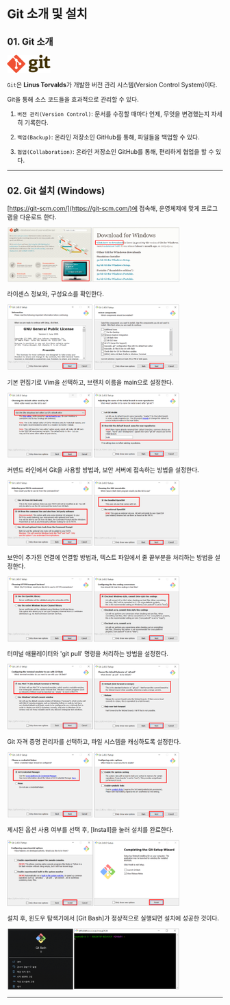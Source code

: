 # Git 소개 및 설치

## 01. Git 소개

<img src="./img/git0101.png" width="20%" height="20%">

`Git`은 **Linus Torvalds**가 개발한 버전 관리 시스템(Version Control System)이다.<br>

Git을 통해 소스 코드들을 효과적으로 관리할 수 있다.<br>

1. `버전 관리(Version Control)`: 문서를 수정할 때마다 언제, 무엇을 변경했는지 자세히 기록한다.<br>

2. `백업(Backup)`: 온라인 저장소인 GitHub를 통해, 파일들을 백업할 수 있다.<br>

3. `협업(Collaboration)`: 온라인 저장소인 GitHub를 통해, 편리하게 협업을 할 수 있다.<br>

---

## 02. Git 설치 (Windows)

[https://git-scm.com/](https://git-scm.com/)에 접속해, 운영체제에 맞게 프로그램을 다운로드 한다.<br>

<img src="./img/git0102.png" width="80%" height="80%">

<br>

라이센스 정보와, 구성요소를 확인한다.<br>

<img src="./img/git0103.png" width="80%" height="80%">

<br>

기본 편집기로 Vim을 선택하고, 브랜치 이름을 main으로 설정한다.<br>

<img src="./img/git0104.png" width="80%" height="80%">

<br>

커맨드 라인에서 Git을 사용할 방법과, 보안 서버에 접속하는 방법을 설정한다.<br>

<img src="./img/git0105.png" width="80%" height="80%">

<br>

보안이 추가된 연결에 연결할 방법과, 텍스트 파일에서 줄 끝부분을 처리하는 방법을 설정한다.<br>

<img src="./img/git0106.png" width="80%" height="80%">

<br>

터미널 애뮬레이터와 'git pull' 명령을 처리하는 방법을 설정한다.<br>

<img src="./img/git0107.png" width="80%" height="80%">

<br>

Git 자격 증명 관리자를 선택하고, 파일 시스템을 캐싱하도록 설정한다.<br>

<img src="./img/git0108.png" width="80%" height="80%">

<br>

제시된 옵션 사용 여부를 선택 후, [Install]을 눌러 설치를 완료한다.<br>

<img src="./img/git0109.png" width="80%" height="80%">

<br>

설치 후, 윈도우 탐색기에서 [Git Bash]가 정상적으로 실행되면 설치에 성공한 것이다.<br>

<img src="./img/git0110.png" width="80%" height="80%">

---